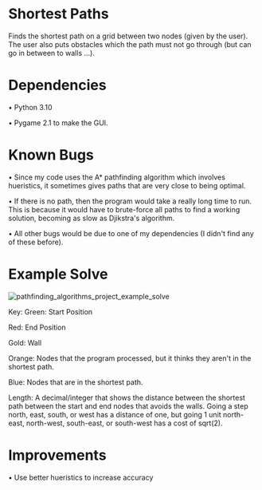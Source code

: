 # Shortest Paths
Finds the shortest path on a grid between two nodes (given by the user). The user also puts obstacles which the path must not go through (but can go in between to walls ...).

# Dependencies
• Python 3.10

• Pygame 2.1 to make the GUI.

# Known Bugs
• Since my code uses the A* pathfinding algorithm which involves hueristics, it sometimes gives paths that are very close to being optimal. 

• If there is no path, then the program would take a really long time to run. This is because it would have to brute-force all paths to find a working solution, becoming as slow as Djikstra's algorithm.

• All other bugs would be due to one of my dependencies (I didn't find any of these before).

# Example Solve
![pathfinding_algorithms_project_example_solve](https://user-images.githubusercontent.com/77818951/185023562-d0139cf4-325f-4aeb-aeee-ccfa5c2c8a71.png)


Key:
Green: Start Position

Red: End Position

Gold: Wall

Orange: Nodes that the program processed, but it thinks they aren't in the shortest path.

Blue: Nodes that are in the shortest path.

Length: A decimal/integer that shows the distance between the shortest path between the start and end nodes that avoids the walls. Going a step north, east, south, or west has a distance of one, but going 1 unit north-east, north-west, south-east, or south-west has a cost of sqrt(2).

# Improvements
• Use better hueristics to increase accuracy
